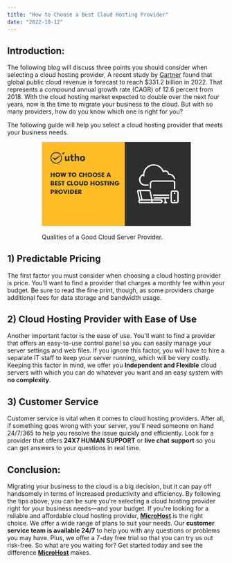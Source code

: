 ```yaml
---
title: "How to Choose a Best Cloud Hosting Provider"
date: "2022-10-12"
---
```


## **Introduction:**

The following blog will discuss three points you should consider when selecting a cloud hosting provider, A recent study by [Gartner](https://softwarestrategiesblog.com/category/saas-early-adopter-research/#:~:text=Gartner%20predicts%20the%20worldwide%20public,(CAGR)%20of%2012.6%25.) found that global public cloud revenue is forecast to reach $331.2 billion in 2022. That represents a compound annual growth rate (CAGR) of 12.6 percent from 2018. With the cloud hosting market expected to double over the next four years, now is the time to migrate your business to the cloud. But with so many providers, how do you know which one is right for you?

The following guide will help you select a cloud hosting provider that meets your business needs.

<figure>

<figure>

![How to Choose a Best Cloud Hosting Provider](images/How-to-Choose-a-Best-Cloud-Hosting-Provider.jpg)

<figcaption>

Qualities of a Good Cloud Server Provider.

</figcaption>

</figure>



</figure>

## **1) Predictable Pricing**

The first factor you must consider when choosing a cloud hosting provider is price. You'll want to find a provider that charges a monthly fee within your budget. Be sure to read the fine print, though, as some providers charge additional fees for data storage and bandwidth usage.

## **2) Cloud Hosting Provider with Ease of Use**

Another important factor is the ease of use. You'll want to find a provider that offers an easy-to-use control panel so you can easily manage your server settings and web files. If you ignore this factor, you will have to hire a separate IT staff to keep your server running, which will be very costly. Keeping this factor in mind, we offer you **Independent and Flexible** cloud servers with which you can do whatever you want and an easy system with **no complexity**.

## **3) Customer Service**

Customer service is vital when it comes to cloud hosting providers. After all, if something goes wrong with your server, you'll need someone on hand 24/7/365 to help you resolve the issue quickly and efficiently. Look for a provider that offers **24X7 HUMAN SUPPORT** or **live chat support** so you can get answers to your questions in real time.

## **Conclusion:**

Migrating your business to the cloud is a big decision, but it can pay off handsomely in terms of increased productivity and efficiency. By following the tips above, you can be sure you're selecting a cloud hosting provider right for your business needs—and your budget. If you're looking for a reliable and affordable cloud hosting provider, **[MicroHost](https://utho.com/cloud)** is the right choice. We offer a wide range of plans to suit your needs. Our **customer service team is available 24/7** to help you with any questions or problems you may have. Plus, we offer a 7-day free trial so that you can try us out risk-free. So what are you waiting for? Get started today and see the difference [**MicroHost**](https://utho.com/) makes.
